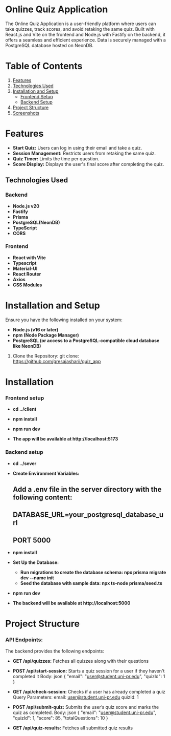 # Online Quiz Application

The Online Quiz Application is a user-friendly platform where users can take quizzes, track scores, and avoid retaking the same quiz. Built with React.js and Vite on the frontend and Node.js with Fastify on the backend, it offers a seamless and efficient experience. Data is securely managed with a PostgreSQL database hosted on NeonDB.


# Table of Contents
1. [Features](#features)
2. [Technologies Used](#technologies-used)
3. [Installation and Setup](#setup-instructions)
   - [Frontend Setup](#frontend-setup)
    - [Backend Setup](#backend-setup)
4. [Project Structure](#projectstructure)
5. [Screenshots](#screenshots)



# Features

- **Start Quiz:** Users can log in using their email and take a quiz.
- **Session Management:** Restricts users from retaking the same quiz.
- **Quiz Timer:** Limits the time per question.
- **Score Display:** Displays the user's final score after completing the quiz.


## Technologies Used

### Backend
- **Node.js v20** 
- **Fastify**
- **Prisma**
- **PostgreSQL(NeonDB)** 
- **TypeScript** 
- **CORS** 

### Frontend
- **React with Vite** 
- **Typescript** 
- **Material-UI** 
- **React Router** 
- **Axios** 
- **CSS Modules** 


# Installation and Setup

Ensure you have the following installed on your system:

- **Node.js (v16 or later)**
- **npm (Node Package Manager)**
- **PostgreSQL (or access to a PostgreSQL-compatible cloud database like NeonDB)**

1. Clone the Repository: git clone:    
https://github.com/gresajasharii/quiz_app


# Installation

### Frontend setup

- **cd ../client**
- **npm install**
- **npm run dev**

- **The app will be available at http://localhost:5173**


### Backend setup

- **cd ../sever**
- **Create Environment Variables:** 
  ## Add a .env file in the server directory with the following content:
  ## DATABASE_URL=your_postgresql_database_url
  ## PORT 5000
 - **npm install**
- **Set Up the Database:**
   - **Run migrations to create the database schema: npx prisma migrate dev --name init**
   - **Seed the database with sample data: npx ts-node prisma/seed.ts**
 - **npm run dev**

- **The backend will be available at http://localhost:5000**


# Project Structure

### API Endpoints:

The backend provides the following endpoints:

- **GET /api/quizzes:**
Fetches all quizzes along with their questions

- **POST /api/start-session:**
Starts a quiz session for a user if they haven't completed it
   Body: 
   json
   {
     "email": "user@student.uni-pr.edu",
     "quizId": 1
   }

- **GET /api/check-session:**
Checks if a user has already completed a quiz
   Query Parameters:
   email: user@student.uni-pr.edu
   quizId: 1

- **POST /api/submit-quiz:**
 Submits the user’s quiz score and marks the quiz as completed.
   Body:
   json
   {
     "email": "user@student.uni-pr.edu",
     "quizId": 1,
     "score": 85,
     "totalQuestions": 10
   }

- **GET /api/quiz-results:** 
Fetches all submitted quiz results


